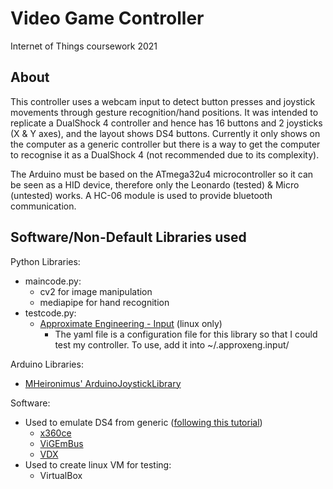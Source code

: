 # Video Game Controller
Internet of Things coursework 2021

## About
This controller uses a webcam input to detect button presses and joystick movements through gesture recognition/hand positions. It was intended to replicate a DualShock 4 controller and hence has 16 buttons and 2 joysticks (X & Y axes), and the layout shows DS4 buttons. Currently it only shows on the computer as a generic controller but there is a way to get the computer to recognise it as a DualShock 4 (not recommended due to its complexity).

The Arduino must be based on the ATmega32u4 microcontroller so it can be seen as a HID device, therefore only the Leonardo (tested) & Micro (untested) works. A HC-06 module is used to provide bluetooth communication.

## Software/Non-Default Libraries used
Python Libraries:
- maincode.py:
    - cv2 for image manipulation
    - mediapipe for hand recognition
- testcode.py:
    - [Approximate Engineering - Input](https://approxeng.github.io/approxeng.input/index.html) (linux only)
        - The yaml file is a configuration file for this library so that I could test my controller. To use, add it into ~/.approxeng.input/

Arduino Libraries:
- [MHeironimus' ArduinoJoystickLibrary](https://github.com/MHeironimus/ArduinoJoystickLibrary)

Software: 
- Used to emulate DS4 from generic ([following this tutorial](https://forums.vigem.org/topic/272/x360ce-to-vigem))
    - [x360ce](https://www.x360ce.com/)
    - [ViGEmBus](https://github.com/ViGEm/ViGEmBus/)
    - [VDX](https://buildbot.vigem.org/builds/VDX/master/)
- Used to create linux VM for testing:
    - VirtualBox
